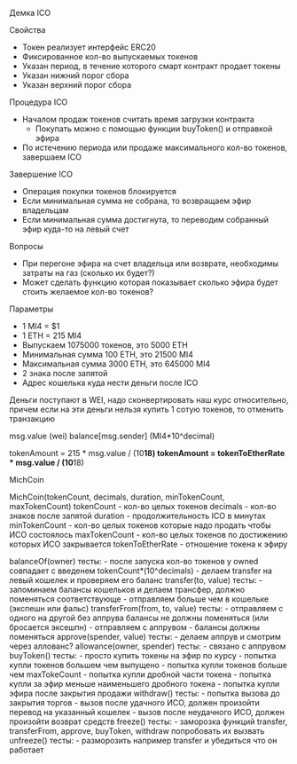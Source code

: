 Демка ICO

Свойства
- Токен реализует интерфейс ERC20
- Фиксированное кол-во выпускаемых токенов
- Указан период, в течение которого смарт контракт продает токены
- Указан нижний порог сбора
- Указан верхний порог сбора

Процедура ICO
- Началом продаж токенов считать время загрузки контракта
    - Покупать можно с помощью функции buyToken() и отправкой эфира
- По истечению периода или продаже максимального кол-во токенов, завершаем ICO

Завершение ICO
- Операция покупки токенов блокируется
- Если минимальная сумма не собрана, то возвращаем эфир владельцам
- Если минимальная сумма достигнута, то переводим собранный эфир куда-то на левый счет

Вопросы
- При перегоне эфира на счет владельца или возврате, необходимы затраты на газ (сколько их будет?)
- Может сделать функцию которая показывает сколько эфира будет стоить желаемое кол-во токенов?

Параметры
- 1 MI4 = $1
- 1 ETH = 215 MI4
- Выпускаем 1075000 токенов, это 5000 ETH
- Минимальная сумма 100 ETH, это 21500 MI4
- Максимальная сумма 3000 ETH, это 645000 MI4
- 2 знака после запятой
- Адрес кошелька куда нести деньги после ICO

Деньги поступают в WEI, надо сконвертировать наш курс относительно, 
причем если на эти деньги нельзя купить 1 сотую токенов, то отменить транзакцию

msg.value (wei)
balance[msg.sender] (MI4*10^decimal)

tokenAmount = 215 * msg.value / (10**18)
tokenAmount = tokenToEtherRate * msg.value / (10**18)


MichCoin

MichCoin(tokenCount, decimals, duration, minTokenCount, maxTokenCount)
    tokenCount - кол-во целых токенов
    decimals - кол-во знаков после запятой
    duration - продолжительность ICO в минутах
    minTokenCount - кол-во целых токенов которые надо продать чтобы ИСО состоялось
    maxTokenCount - кол-во целых токенов по достижению которых ИСО закрывается
    tokenToEtherRate - отношение токена к эфиру

balanceOf(owner)
    тесты:
        - после запуска кол-во токенов у owned совпадает с введенем tokenCount*(10^decimals)
        - делаем transfer на левый кошелек и проверяем его баланс
transfer(to, value)
    тесты:
        - запоминаем балансы кошельков и делаем трансфер, должно поменяться соответствующе
        - отправляем больше чем в кошельке (экспешн или фальс)
transferFrom(from, to, value)
    тесты:
        - отправляем с одного на другой без аппрува балансы не должны поменяться (или бросается эксешпн)
        - отправляем с аппрувом - балансы должны поменяться
approve(spender, value)
    тесты:
        - делаем аппрув и смотрим через аллованс?
allowance(owner, spender)
    тесты:
        - связано с аппрувом
buyToken()
    тесты:
        - просто купить токены на эфир по курсу
        - попытка купли токенов большем чем выпущено
        - попытка купли токенов больше чем maxTokeCount
        - попытка купли дробной части токена
        - попытка купли за эфир меньше наименьшего дробного токена
        - попытка купли эфира после закрытия продажи
withdraw()
    тесты:
        - попытка вызова до закрытия торгов
        - вызов после удачного ИСО, должен произойти перевод на указанный кошелек
        - вызов после неудачного ИСО, должен произойти возврат средств
freeze()
    тесты:
        - заморозка функций transfer, transferFrom, approve, buyToken, withdraw попробовать их вызвать
unfreeze()
    тесты:
        - разморозить например transfer и убедиться что он работает


